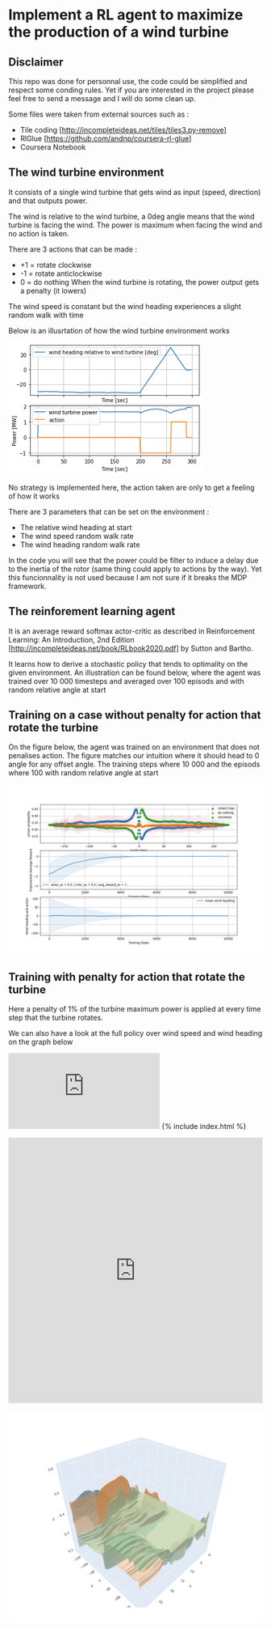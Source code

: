 # Implement a RL agent to maximize the production of a wind turbine

## Disclaimer
This repo was done for personnal use, the code could be simplified and respect some conding rules. Yet if you are interested in the project please feel free to send a message and I will do some clean up.

Some files were taken from external sources such as :
* Tile coding [http://incompleteideas.net/tiles/tiles3.py-remove]
* RlGlue [https://github.com/andnp/coursera-rl-glue]
* Coursera Notebook

## The wind turbine environment
It consists of a single wind turbine that gets wind as input (speed, direction) and that outputs power.

The wind is relative to the wind turbine, a 0deg angle means that the wind turbine is facing the wind. The power is maximum when facing the wind and no action is taken.

There are 3 actions that can be made :
* +1 = rotate clockwise
* -1 = rotate anticlockwise
* 0 = do nothing
When the wind turbine is rotating, the power output gets a penalty (it lowers)

The wind speed is constant but the wind heading experiences a slight random walk with time

Below is an illusrtation of how the wind turbine environment works

![Example of wind turbine in action](https://github.com/paulaubin/wind_turbine_ex_rl/blob/master/plot/environment_example.png)

No strategy is implemented here, the action taken are only to get a feeling of how it works

There are 3 parameters that can be set on the environment :
* The relative wind heading at start
* The wind speed random walk rate
* The wind heading random walk rate

In the code you will see that the power could be filter to induce a delay due to the inertia of the rotor (same thing could apply to actions by the way). Yet this funcionnality is not used because I am not sure if it breaks the MDP framework.

## The reinforement learning agent
It is an average reward softmax actor-critic as described in Reinforcement Learning: An Introduction, 2nd Edition [http://incompleteideas.net/book/RLbook2020.pdf] by Sutton and Bartho.

It learns how to derive a stochastic policy that tends to optimality on the given environment. An illustration can be found below, where the agent was trained over 10 000 timesteps and averaged over 100 episods and with random relative angle at start

## Training on a case without penalty for action that rotate the turbine

On the figure below, the agent was trained on an environment that does not penalises action. The figure matches our intuition where it should head to 0 angle for any offset angle. The training steps where 10 000 and the episods where 100 with random relative angle at start


![Policy example after training](https://github.com/paulaubin/wind_turbine_ex_rl/blob/master/plot/ang_rand_whv0p1_wsp0p1_step10k_run100_score_0p0028.png)

## Training with penalty for action that rotate the turbine

Here a penalty of 1% of the turbine maximum power is applied at every time step that the turbine rotates.

We can also have a look at the full policy over wind speed and wind heading on the graph below

![3D Policy example with action penalty](https://github.com/paulaubin/wind_turbine_ex_rl/blob/master/plot/3d_plot/embed_test.html)
{% include index.html %}

<iframe id="igraph" scrolling="no" style="border:none;" seamless="seamless" src="https://paulaubin.github.io/wind_turbine_ex_rl/" height="525" width="100%"></iframe>

[![3D Rendering of the policy](index.png)](https://paulaubin.github.io/wind_turbine_ex_rl)